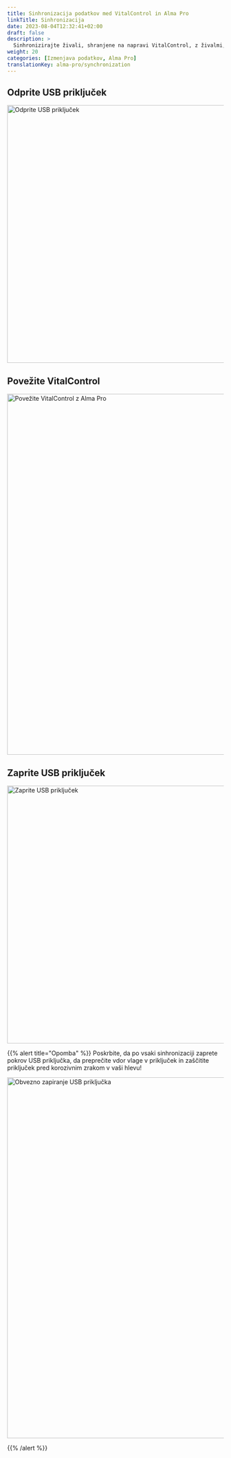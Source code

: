```yaml
---
title: Sinhronizacija podatkov med VitalControl in Alma Pro
linkTitle: Sinhronizacija
date: 2023-08-04T12:32:41+02:00
draft: false
description: >
  Sinhronizirajte živali, shranjene na napravi VitalControl, z živalmi, registriranimi na avtomatskem hranilniku, in prenesite izmerjene vrednosti, zabeležene z napravo VitalControl, na hranilnik za namene ocenjevanja in boljše vizualizacije.
weight: 20
categories: [Izmenjava podatkov, Alma Pro]
translationKey: alma-pro/synchronization
---
```

## Odprite USB priključek

<img src="/images/synchronisation/open-usb-slot.svg" width="600" align="bottom" alt="Odprite USB priključek" title="Odprite USB priključek" />

## Povežite VitalControl

<img src="/images/synchronisation/connect-vitalcontrol-alma_pro.svg" width="840" align="bottom" alt="Povežite VitalControl z Alma Pro" title="Povezava VitalControl Alma Pro" />

## Zaprite USB priključek

<img src="/images/synchronisation/close-usb-slot.svg" width="600" align="bottom" alt="Zaprite USB priključek" title="Zaprite USB priključek" />

{{% alert title="Opomba" %}}
Poskrbite, da po vsaki sinhronizaciji zaprete pokrov USB priključka, da preprečite vdor vlage v priključek in zaščitite priključek pred korozivnim zrakom v vaši hlevu!

<img src="/images/synchronisation/info-close-usb-mandatory.svg" width="840" align="bottom" alt="Obvezno zapiranje USB priključka" title="Zapiranje USB priključka" />

{{% /alert %}}

